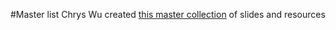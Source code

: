 #Master list
Chrys Wu created [this master collection](http://blog.chryswu.com/2015/02/20/nicar-2015-slides-links-tutorials/) of slides and resources